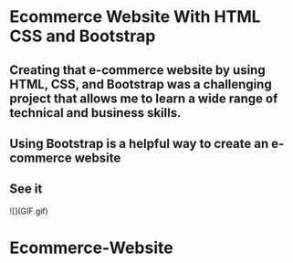 <h1>Ecommerce Website With HTML CSS and Bootstrap </h1>
<h2>Creating that e-commerce website by using HTML, CSS, and Bootstrap was a challenging project that allows me to learn a wide range of technical and business skills.</h2>
<h2>Using Bootstrap is a helpful way to create an e-commerce website</h2>
<h2>See it</h2>
![](GIF.gif)

# Ecommerce-Website
